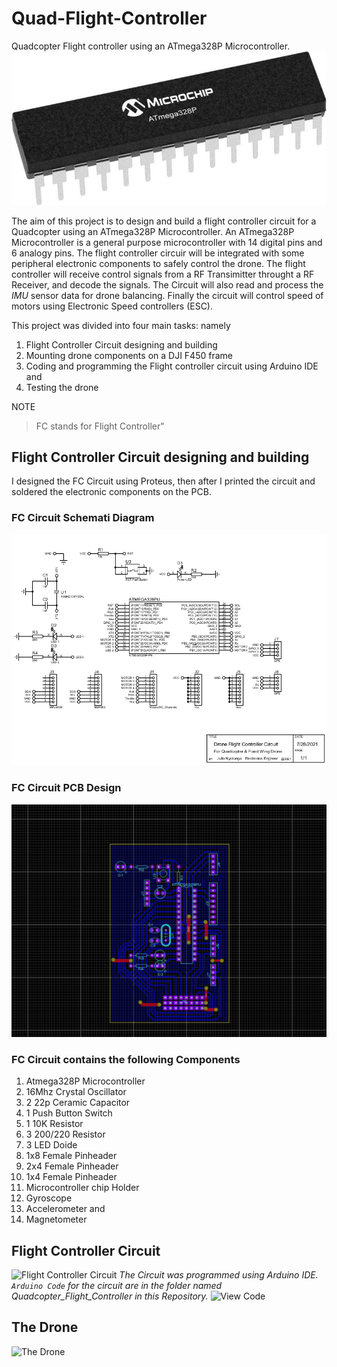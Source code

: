 # Quad-Flight-Controller
Quadcopter Flight controller using an ATmega328P Microcontroller.
![Picture of ATmega328P](https://raw.githubusercontent.com/giulionyakunga/Quad-Flight-Controller/main/ATmega328P.jpg)

The aim of this project is to design and build a flight controller circuit for a Quadcopter using an ATmega328P Microcontroller. An ATmega328P Microcontroller is a general purpose microcontroller with 14 digital pins and 6 analogy pins.
The flight controller circuir will be integrated with some peripheral electronic components to safely control the drone. The flight controller will receive control signals from a RF Transimitter throught a RF Receiver, and decode the signals. The Circuit will also read and process the *IMU* sensor data for drone balancing. Finally the circuit will control speed of motors using Electronic Speed controllers (ESC).

This project was divided into four main tasks: namely
  1. Flight Controller Circuit designing and building
  2. Mounting drone components on a DJI F450 frame
  3. Coding and programming the Flight controller circuit using Arduino IDE and
  4. Testing the drone

NOTE
> FC stands for Flight Controller"

## Flight Controller Circuit designing and building
I designed the FC Circuit using Proteus, then after I printed the circuit and soldered the electronic components on the PCB.
### FC Circuit Schemati Diagram
![Flight Controller Schematic Circuit Diagram](https://raw.githubusercontent.com/giulionyakunga/Quad-Flight-Controller/main/Flight%20Controller%20Schematic%20Circuit%20Diagram.png)
### FC Circuit PCB Design
![Flight Controller PCB Design](https://raw.githubusercontent.com/giulionyakunga/Quad-Flight-Controller/main/Flight%20Controller%20PCB%20Design.jpg)

### FC Circuit contains the following Components
1. Atmega328P Microcontroller
2. 16Mhz Crystal Oscillator
3. 2 22p Ceramic Capacitor
4. 1 Push Button Switch
5. 1 10K Resistor
6. 3 200/220 Resistor
7. 3 LED Doide
8. 1x8 Female Pinheader
9. 2x4 Female Pinheader
10. 1x4 Female Pinheader
11. Microcontroller chip Holder
12. Gyroscope
13. Accelerometer and
14. Magnetometer

## Flight Controller Circuit
![Flight Controller Circuit](https://raw.githubusercontent.com/giulionyakunga/Quad-Flight-Controller/main/Flight%20Controller%20Circuit.jpg)
*The Circuit was programmed using Arduino IDE. ```Arduino Code``` for the circuit are in the folder named Quadcopter_Flight_Controller in this Repository.* ![View Code](https://github.com/giulionyakunga/Quad-Flight-Controller/blob/main/Quadcopter_Flight_Controller/Quadcopter_Flight_Controller.ino)


## The Drone
![The Drone](https://raw.githubusercontent.com/giulionyakunga/Quad-Flight-Controller/main/Drone.jpg)
